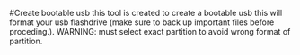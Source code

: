 #Create bootable usb
this tool is created to create a bootable usb 
this will format your usb flashdrive (make sure to back up important files before proceding.).
WARNING: must select exact partition to avoid wrong format of partition.  

